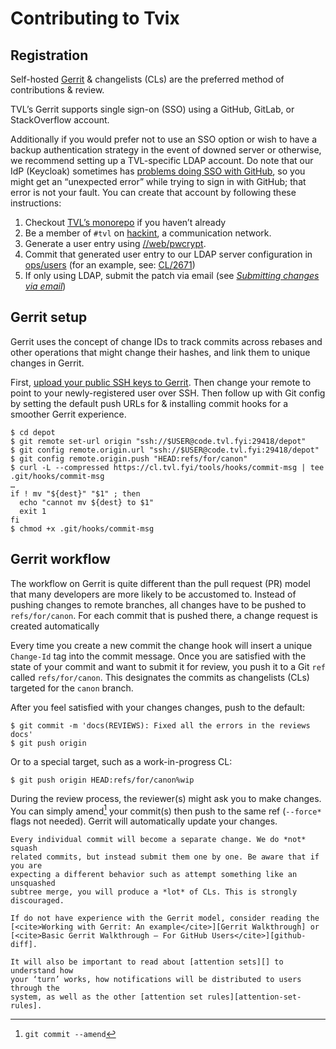 # Contributing to Tvix

## Registration

Self-hosted [Gerrit](https://www.gerritcodereview.com) & changelists (CLs) are
the preferred method of contributions & review.

TVL’s Gerrit supports single sign-on (SSO) using a GitHub, GitLab, or
StackOverflow account.

Additionally if you would prefer not to use an SSO option or wish to have a
backup authentication strategy in the event of downed server or otherwise, we
recommend setting up a TVL-specific LDAP account. Do note that our IdP
(Keycloak) sometimes has [problems doing SSO with GitHub][github-problematic],
so you might get an “unexpected error” while trying to sign in with GitHub;
that error is not your fault. You can create that account by following these
instructions:

1. Checkout [TVL’s monorepo][check-out-monorepo] if you haven’t already
2. Be a member of `#tvl` on [hackint][], a communication network.
3. Generate a user entry using [//web/pwcrypt](https://signup.tvl.fyi/).
4. Commit that generated user entry to our LDAP server configuration in
   [ops/users][ops-users] (for an example, see:
   [CL/2671](https://cl.tvl.fyi/c/depot/+/2671))
5. If only using LDAP, submit the patch via email (see [<cite>Submitting
   changes via email</cite>][email])


## Gerrit setup

Gerrit uses the concept of change IDs to track commits across rebases and other
operations that might change their hashes, and link them to unique changes in
Gerrit.

First, [upload your public SSH keys to Gerrit][Gerrit SSH]. Then change your
remote to point to your newly-registered user over SSH. Then follow up with Git
config by setting the default push URLs for & installing commit hooks for a
smoother Gerrit experience.

```console
$ cd depot
$ git remote set-url origin "ssh://$USER@code.tvl.fyi:29418/depot"
$ git config remote.origin.url "ssh://$USER@code.tvl.fyi:29418/depot"
$ git config remote.origin.push "HEAD:refs/for/canon"
$ curl -L --compressed https://cl.tvl.fyi/tools/hooks/commit-msg | tee .git/hooks/commit-msg
…
if ! mv "${dest}" "$1" ; then
  echo "cannot mv ${dest} to $1"
  exit 1
fi
$ chmod +x .git/hooks/commit-msg
```

## Gerrit workflow

The workflow on Gerrit is quite different than the pull request (PR) model that
many developers are more likely to be accustomed to. Instead of pushing changes
to remote branches, all changes have to be pushed to `refs/for/canon`. For each
commit that is pushed there, a change request is created automatically

Every time you create a new commit the change hook will insert a unique
`Change-Id` tag into the commit message. Once you are satisfied with the state
of your commit and want to submit it for review, you push it to a Git `ref`
called `refs/for/canon`. This designates the commits as changelists (CLs)
targeted for the `canon` branch.

After you feel satisfied with your changes changes, push to the default:

```console
$ git commit -m 'docs(REVIEWS): Fixed all the errors in the reviews docs'
$ git push origin
```

Or to a special target, such as a work-in-progress CL:

```console
$ git push origin HEAD:refs/for/canon%wip
```

During the review process, the reviewer(s) might ask you to make changes. You
can simply amend[^amend] your commit(s) then push to the same ref (`--force*`
flags not needed). Gerrit will automatically update your changes.

```admonish caution
Every individual commit will become a separate change. We do *not* squash
related commits, but instead submit them one by one. Be aware that if you are
expecting a different behavior such as attempt something like an unsquashed
subtree merge, you will produce a *lot* of CLs. This is strongly discouraged.
```

```admonish tip
If do not have experience with the Gerrit model, consider reading the
[<cite>Working with Gerrit: An example</cite>][Gerrit Walkthrough] or
[<cite>Basic Gerrit Walkthrough — For GitHub Users</cite>][github-diff].

It will also be important to read about [attention sets][] to understand how
your ‘turn’ works, how notifications will be distributed to users through the
system, as well as the other [attention set rules][attention-set-rules].
```


[check-out-monorepo]: ./getting-started#tvl-monorepo
[email]: ../contributing/email.html
[Gerrit SSH]: https://cl.tvl.fyi/settings/#SSHKeys
[Gerrit walkthrough]: https://gerrit-review.googlesource.com/Documentation/intro-gerrit-walkthrough.html
[ops-users]: https://code.tvl.fyi/tree/ops/users/default.nix
[hackint]: https://hackint.org
[github-diff]: https://gerrit.wikimedia.org/r/Documentation/intro-gerrit-walkthrough-github.html
[github-problematic]: https://b.tvl.fyi/issues/201
[attention sets]: https://gerrit-review.googlesource.com/Documentation/user-attention-set.html
[attention-set-rules]: https://gerrit-review.googlesource.com/Documentation/user-attention-set.html#_rules
[^keycloak]: [^amend]: `git commit --amend`
